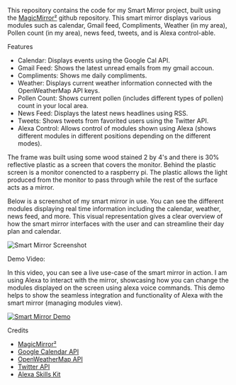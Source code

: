 This repository contains the code for my Smart Mirror project, built using the [MagicMirror²](https://github.com/MichMich/MagicMirror) github repository. This smart mirror displays various modules such as calendar, Gmail feed, Compliments, Weather (in my area), Pollen count (in my area), news feed, tweets, and is Alexa control-able.

Features

- Calendar: Displays events using the Google Cal API.
- Gmail Feed: Shows the latest unread emails from my gmail accoun.
- Compliments: Shows me daily compliments.
- Weather: Displays current weather information connected with the OpenWeatherMap API keys.
- Pollen Count: Shows current pollen (includes different types of pollen) count in your local area.
- News Feed: Displays the latest news headlines using RSS.
- Tweets: Shows tweets from favorited users using the Twitter API.
- Alexa Control: Allows control of modules shown using Alexa (shows different modules in different positions depending on the different modes).

The frame was built using some wood stained 2 by 4's and there is 30% reflective plastic as a screen that covers the monitor. Behind the plastic screen is a monitor conencted to a raspberry pi. The plastic allows the light produced from the monitor to pass through while the rest of the surface acts as a mirror.

Below is a screenshot of my smart mirror in use. You can see the different modules displaying real time information including the calendar, weather, news feed, and more. This visual representation gives a clear overview of how the smart mirror interfaces with the user and can streamline their day plan and calendar.

![Smart Mirror Screenshot](https://github.com/user-attachments/assets/63d7d205-c826-49bc-84dd-bfae00d27e0b)

Demo Video:

In this video, you can see a live use-case of the smart mirror in action. I am using Alexa to interact with the mirror, showcasing how you can change the modules displayed on the screen using alexa voice commands. This demo helps to show the seamless integration and functionality of Alexa with the smart mirror (managing modules view).

[![Smart Mirror Demo](https://github.com/user-attachments/assets/84f04a63-4e9e-4597-804a-00e303a1b65d)](https://github.com/user-attachments/assets/84f04a63-4e9e-4597-804a-00e303a1b65d "Smart Mirror Demo Video")

Credits

- [MagicMirror²](https://github.com/MichMich/MagicMirror)
- [Google Calendar API](https://developers.google.com/calendar)
- [OpenWeatherMap API](https://openweathermap.org/api)
- [Twitter API](https://developer.twitter.com/en/docs/twitter-api)
- [Alexa Skills Kit](https://developer.amazon.com/en-US/alexa/alexa-skills-kit)
